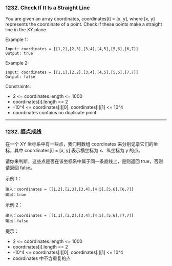 ### 1232. Check If It Is a Straight Line
You are given an array coordinates, coordinates[i] = [x, y], where [x, y] represents the coordinate of a point. Check if these points make a straight line in the XY plane.





Example 1:

	Input: coordinates = [[1,2],[2,3],[3,4],[4,5],[5,6],[6,7]]
	Output: true

Example 2:

	Input: coordinates = [[1,1],[2,2],[3,4],[4,5],[5,6],[7,7]]
	Output: false



Constraints:

* 2 <= coordinates.length <= 1000
* coordinates[i].length == 2
* -10^4 <= coordinates[i][0], coordinates[i][1] <= 10^4
* coordinates contains no duplicate point.

----

### 1232. 缀点成线
在一个 XY 坐标系中有一些点，我们用数组 coordinates 来分别记录它们的坐标，其中 coordinates[i] = [x, y] 表示横坐标为 x、纵坐标为 y 的点。

请你来判断，这些点是否在该坐标系中属于同一条直线上，是则返回 true，否则请返回 false。



示例 1：

	输入：coordinates = [[1,2],[2,3],[3,4],[4,5],[5,6],[6,7]]
	输出：true

示例 2：

	输入：coordinates = [[1,1],[2,2],[3,4],[4,5],[5,6],[7,7]]
	输出：false



提示：

* 2 <= coordinates.length <= 1000
* coordinates[i].length == 2
* -10^4 <= coordinates[i][0], coordinates[i][1] <= 10^4
* coordinates 中不含重复的点

